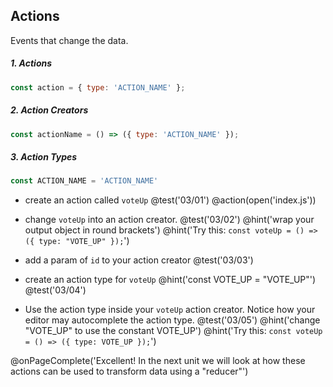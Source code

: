 ## Actions
Events that change the data.

##### 1. Actions
```js
const action = { type: 'ACTION_NAME' };
```

##### 2. Action Creators

```js
const actionName = () => ({ type: 'ACTION_NAME' });
```

##### 3. Action Types

```js
const ACTION_NAME = 'ACTION_NAME'
```

+ create an action called `voteUp`
@test('03/01')
@action(open('index.js'))

+ change `voteUp` into an action creator.
@test('03/02')
@hint('wrap your output object in round brackets')
@hint('Try this: `const voteUp = () => ({ type: "VOTE_UP" });`')

+ add a param of `id` to your action creator
@test('03/03')

+ create an action type for `voteUp`
@hint('const VOTE_UP = "VOTE_UP"')
@test('03/04')

+ Use the action type inside your `voteUp` action creator. Notice how your editor may autocomplete the action type.
@test('03/05')
@hint('change "VOTE_UP" to use the constant VOTE_UP')
@hint('Try this: `const voteUp = () => ({ type: VOTE_UP });`')

@onPageComplete('Excellent! In the next unit we will look at how these actions can be used to transform data using a "reducer"')

